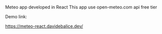 Meteo app developed in React
This app use open-meteo.com api free tier

Demo link:

https://meteo-react.davidebalice.dev/
